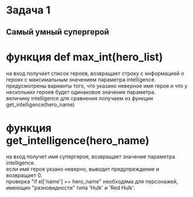 # Задача 1
## Самый умный супергерой

# функция def max_int(hero_list) 
на вход получает список героев, возвращает строку с информацией о героях с максимальным значением параметра intelligence.   
предусмотрены варианты того, что указано неверное имя героя и что у нескольких героев будет одинаковое значение параметра.   
величину intelligence для сравнения получаем из функции get_intelligence(hero_name)
# функция get_intelligence(hero_name)
на вход получет имя супергероя, возвращает значение параметра intelligence.  
если имя героя укзано неверно, выводит предупреждение и возвращает 0.  
проверка "if el['name'] == hero_name" необходяма для персонажей, имеющих "разновидности" типа 'Hulk' и 'Red Hulk'.
